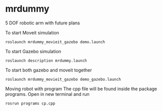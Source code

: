 # mrdummy
5 DOF robotic arm with future plans

To start Moveit simulation
```
roslaunch mrdummy_movieit_gazebo demo.launch
```

To start Gazebo simulation
```
roslaunch description mrdummy.launch
```


To start both gazebo and moveit together
```
roslaunch mrdummy_movieit_gazebo demo_gazebo.launch
```

Moving robot with program 
The cpp file will be found inside the package programs. Open in new terminal and run 
```
rosrun programs cp.cpp
```

